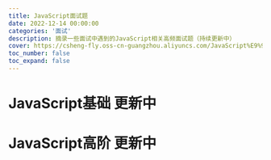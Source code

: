 ```yaml
---
title: JavaScript面试题
date: 2022-12-14 00:00:00
categories: '面试'
description: 摘录一些面试中遇到的JavaScript相关高频面试题（持续更新中）
cover: https://csheng-fly.oss-cn-guangzhou.aliyuncs.com/JavaScript%E9%9D%A2%E8%AF%95%E9%A2%98/JavaScript%E9%9D%A2%E8%AF%95%E9%A2%98.png
toc_number: false
toc_expand: false
---
```


# JavaScript基础 更新中
# JavaScript高阶 更新中